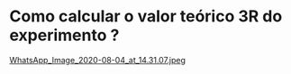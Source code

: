 # Como calcular o valor teórico 3R do experimento ?

[WhatsApp_Image_2020-08-04_at_14.31.07.jpeg](https://drive.google.com/file/d/1ta4Ov__8GE3fmqACrnb00dZIVpVBnAls/view?usp=drivesdk)